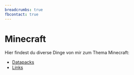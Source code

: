 ```yaml
---
breadcrumbs: true
fbcontact: true
---
```


# Minecraft

Hier findest du diverse Dinge von mir zum Thema Minecraft:

-   [Datapacks](/minecraft/datapacks/)
-   [Links](/minecraft/links/)

